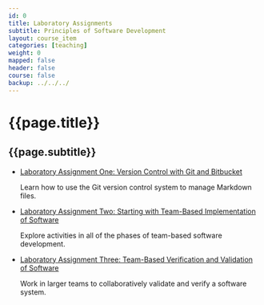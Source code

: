 ```yaml
---
id: 0
title: Laboratory Assignments
subtitle: Principles of Software Development
layout: course_item
categories: [teaching]
weight: 0
mapped: false
header: false
course: false
backup: ../../../
---
```


# {{page.title}}

## {{page.subtitle}}

<ul>

<li><a href="{{site.baseurl}}teaching/cs280F2015/provide/labs/lab01/cs280F2015_lab01.pdf">Laboratory Assignment One: Version Control with Git and Bitbucket</a> <p>Learn how to use the Git version control system to manage Markdown files.</p>

<li><a href="{{site.baseurl}}teaching/cs280F2015/provide/labs/lab02/cs280F2015_lab02.pdf">Laboratory Assignment Two: Starting with Team-Based Implementation of Software</a> <p>Explore activities in all of the phases of team-based software development.</p>

<li><a href="{{site.baseurl}}teaching/cs280F2015/provide/labs/lab03/cs280F2015_lab03.pdf">Laboratory Assignment Three: Team-Based Verification and Validation of Software</a> <p>Work in larger teams to collaboratively validate and verify a software system.</p>

</ul>
